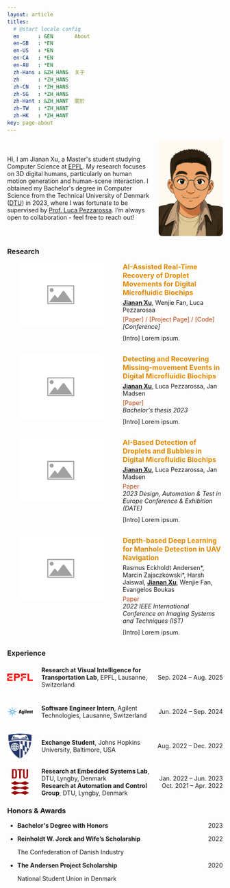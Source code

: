 ```yaml
---
layout: article
titles:
  # @start locale config
  en      : &EN       About
  en-GB   : *EN
  en-US   : *EN
  en-CA   : *EN
  en-AU   : *EN
  zh-Hans : &ZH_HANS  关于
  zh      : *ZH_HANS
  zh-CN   : *ZH_HANS
  zh-SG   : *ZH_HANS
  zh-Hant : &ZH_HANT  關於
  zh-TW   : *ZH_HANT
  zh-HK   : *ZH_HANT
key: page-about
---
```


<div style="display: flex; align-items: center;">
    <div style="flex: 1;">
        <p>
            Hi, I am Jianan Xu, a Master's student studying Computer Science at 
            <a href="https://www.epfl.ch/en/">EPFL</a>. My research focuses on 3D digital humans, particularly on human motion generation and human-scene interaction. I obtained my Bachelor's degree in Computer Science from the Technical University of Denmark (<a href="https://www.dtu.dk/english/">DTU</a>) in 2023, where I was fortunate to be supervised by <a href="https://orbit.dtu.dk/en/persons/luca-pezzarossa">Prof. Luca Pezzarossa</a>. I’m always open to collaboration - feel free to reach out!
        </p>
    </div>
    <div style="margin-left: 20px;">
        <img src="https://raw.githubusercontent.com/JiananAlvin/image_bed/master/202505141644753.jpg" alt="Jianan Xu" style="width: 150px; border-radius: 8px;">
    </div>
</div>




### Research

<div style="display: flex; align-items: flex-start; margin-bottom: 30px; gap: 20px;">
  <!-- Fixed-size image box -->
  <div style="flex: 0 0 auto; width: 250px; height: 150px; display: flex; align-items: center; justify-content: center;">
    <img src="https://raw.githubusercontent.com/JiananAlvin/image_bed/master/202505141905487.png" alt="RGBManip" style="max-width: 100%; max-height: 100%;">
  </div>
  <!-- Right: Text info -->
  <div style="flex: 1;">
    <div style="font-weight: bold; color: #e08900; font-size: 16px;">
      AI-Assisted Real-Time Recovery of Droplet Movements for Digital Microfluidic Biochips
    </div>
    <div style="margin-top: 5px; font-size: 14px;">
      <span style="text-decoration: underline; font-weight: bold;">Jianan Xu</span>, Wenjie Fan, Luca Pezzarossa
    </div>
    <div style="margin-top: 5px; font-size: 14px;">
      <span style="color: #b7410e;"><a href="arxiv-link" style="color: #b7410e; text-decoration: none;">[Paper]</a> / <a href="project-page-link" style="color: #b7410e; text-decoration: none;">[Project Page]</a> / <a href="code-link" style="color: #b7410e; text-decoration: none;">[Code]</a></span><br>
      <em>[Conference]</em> <!-- <span style="color: red; font-weight: bold;">Oral</span> -->
    </div>
    <div style="margin-top: 10px; font-size: 14px;">
      [Intro] Lorem ipsum.
    </div>
  </div>
</div>

<div style="display: flex; align-items: flex-start; margin-bottom: 30px; gap: 20px;">
  <!-- Fixed-size image box -->
  <div style="flex: 0 0 auto; width: 250px; height: 150px; display: flex; align-items: center; justify-content: center;">
    <img src="https://raw.githubusercontent.com/JiananAlvin/image_bed/master/202505141905487.png" alt="RGBManip" style="max-width: 100%; max-height: 100%;">
  </div>
  <!-- Right: Text info -->
  <div style="flex: 1;">
    <div style="font-weight: bold; color: #e08900; font-size: 16px;">
      Detecting and Recovering Missing-movement Events in Digital Microfluidic Biochips
    </div>
    <div style="margin-top: 5px; font-size: 14px;">
      <span style="text-decoration: underline; font-weight: bold;">Jianan Xu</span>, Luca Pezzarossa, Jan Madsen
    </div>
    <div style="margin-top: 5px; font-size: 14px;">
      <span style="color: #b7410e;"><a href="arxiv-link" style="color: #b7410e; text-decoration: none;">[Paper]</a></span><br>
      <em>Bachelor's thesis 2023</em> <!-- <span style="color: red; font-weight: bold;">Oral</span> -->
    </div>
    <div style="margin-top: 10px; font-size: 14px;">
      [Intro] Lorem ipsum.
    </div>
  </div>
</div>

<div style="display: flex; align-items: flex-start; margin-bottom: 30px; gap: 20px;">
  <!-- Fixed-size image box -->
  <div style="flex: 0 0 auto; width: 250px; height: 150px; display: flex; align-items: center; justify-content: center;">
    <img src="https://raw.githubusercontent.com/JiananAlvin/image_bed/master/202505141905487.png" alt="RGBManip" style="max-width: 100%; max-height: 100%;">
  </div>
  <!-- Right: Text info -->
  <div style="flex: 1;">
    <div style="font-weight: bold; color: #e08900; font-size: 16px;">
      AI-Based Detection of Droplets and Bubbles in Digital Microfluidic Biochips
    </div>
    <div style="margin-top: 5px; font-size: 14px;">
      <span style="text-decoration: underline; font-weight: bold;">Jianan Xu</span>, Luca Pezzarossa, Jan Madsen
    </div>
    <div style="margin-top: 5px; font-size: 14px;">
      <span style="color: #b7410e;"><a href="https://ieeexplore.ieee.org/stamp/stamp.jsp?arnumber=10136887" style="color: #b7410e; text-decoration: none;">Paper</a></span><br>
      <em>2023 Design, Automation & Test in Europe Conference & Exhibition (DATE)</em> <!-- <span style="color: red; font-weight: bold;">Oral</span> -->
    </div>
    <div style="margin-top: 10px; font-size: 14px;">
      [Intro] Lorem ipsum.
    </div>
  </div>
</div>

<div style="display: flex; align-items: flex-start; margin-bottom: 30px; gap: 20px;">
  <!-- Fixed-size image box -->
  <div style="flex: 0 0 auto; width: 250px; height: 150px; display: flex; align-items: center; justify-content: center;">
    <img src="https://raw.githubusercontent.com/JiananAlvin/image_bed/master/202505141905487.png" alt="RGBManip" style="max-width: 100%; max-height: 100%;">
  </div>
  <!-- Right: Text info -->
  <div style="flex: 1;">
    <div style="font-weight: bold; color: #e08900; font-size: 16px;">
      Depth-based Deep Learning for Manhole Detection in UAV Navigation
    </div>
    <div style="margin-top: 5px; font-size: 14px;">
      Rasmus Eckholdt Andersen*, Marcin Zajaczkowski*, Harsh Jaiswal, <span style="text-decoration: underline; font-weight: bold;">Jianan Xu</span>, Wenjie Fan, Evangelos Boukas
    </div>
    <div style="margin-top: 5px; font-size: 14px;">
      <span style="color: #b7410e;"><a href="https://drive.google.com/file/d/1B44uVpyxTgEnqo751KiBM18UC4mAaLAf/view" style="color: #b7410e; text-decoration: none;">Paper</a></span><br>
      <em>2022 IEEE International Conference on Imaging Systems and Techniques (IST)</em> <!-- <span style="color: red; font-weight: bold;">Oral</span> -->
    </div>
    <div style="margin-top: 10px; font-size: 14px;">
      [Intro] Lorem ipsum.
    </div>
  </div>
</div>



### Experience

<div style="display: flex; align-items: center; justify-content: space-between; margin-bottom: 20px; width: 100%;">
  <!-- Fixed-size transparent box with centered logo -->
  <div style="flex: 0 0 auto; margin-right: 20px; width: 60px; height: 60px; display: flex; align-items: center; justify-content: center; border-radius: 8px;">
    <img src="https://raw.githubusercontent.com/JiananAlvin/image_bed/master/202505141840137.png" alt="EPFL" style="max-width: 100%; max-height: 100%;">
  </div>
  <!-- Center: Text -->
  <div style="flex: 1;">
    <div><strong>Research at Visual lntelligence for Transportation Lab</strong>, EPFL, Lausanne, Switzerland</div>
  </div>
  <!-- Right: Time -->
  <div style="flex: 0 0 auto; text-align: right; white-space: nowrap;">
    <div>Sep. 2024 – Aug. 2025</div>
  </div>
</div>

<div style="display: flex; align-items: center; justify-content: space-between; margin-bottom: 20px; width: 100%;">
  <!-- Fixed-size transparent box with centered logo -->
  <div style="flex: 0 0 auto; margin-right: 20px; width: 60px; height: 60px; display: flex; align-items: center; justify-content: center; border-radius: 8px;">
    <img src="https://raw.githubusercontent.com/JiananAlvin/image_bed/master/202505141857300.png" alt="Agilent" style="max-width: 100%; max-height: 100%;">
  </div>
  <!-- Center: Text -->
  <div style="flex: 1;">
    <div><strong>Software Engineer Intern</strong>, Agilent Technologies, Lausanne, Switzerland</div>
  </div>
  <!-- Right: Time -->
  <div style="flex: 0 0 auto; text-align: right; white-space: nowrap;">
    <div>Jun. 2024 – Sep. 2024</div>
  </div>
</div>

<div style="display: flex; align-items: center; justify-content: space-between; margin-bottom: 20px; width: 100%;">
  <!-- Fixed-size transparent box with centered logo -->
  <div style="flex: 0 0 auto; margin-right: 20px; width: 60px; height: 60px; display: flex; align-items: center; justify-content: center; border-radius: 8px;">
    <img src="https://raw.githubusercontent.com/JiananAlvin/image_bed/master/202505141832563.PNG" alt="JHU" style="max-width: 100%; max-height: 100%;">
  </div>
  <!-- Center: Text -->
  <div style="flex: 1;">
    <div><strong>Exchange Student</strong>, Johns Hopkins University, Baltimore, USA</div>
  </div>
  <!-- Right: Time -->
  <div style="flex: 0 0 auto; text-align: right; white-space: nowrap;">
    <div>Aug. 2022 – Dec. 2022</div>
  </div>
</div>

<div style="display: flex; align-items: center; justify-content: space-between; margin-bottom: 20px; width: 100%;">
  <!-- Fixed-size transparent box with centered logo -->
  <div style="flex: 0 0 auto; margin-right: 20px; width: 60px; height: 60px; display: flex; align-items: center; justify-content: center; border-radius: 8px;">
    <img src="https://raw.githubusercontent.com/JiananAlvin/image_bed/master/202505141715156.png" alt="DTU" style="max-width: 100%; max-height: 100%;">
  </div>
  <!-- Center: Text -->
  <div style="flex: 1;">
    <div><strong>Research at Embedded Systems Lab</strong>, DTU, Lyngby, Denmark</div>
    <div><strong>Research at Automation and Control Group</strong>, DTU, Lyngby, Denmark</div>
  </div>
  <!-- Right: Time -->
  <div style="flex: 0 0 auto; text-align: right; white-space: nowrap;">
    <div>Jan. 2022 – Jun. 2023</div>
    <div>Oct. 2021 – Apr. 2022</div>
  </div>
</div>



### Honors & Awards

* <p style="text-align:left;"><b>Bachelor's Degree with Honors</b><span style="float:right;">2023</span></p>

* <p style="text-align:left;"><b>Reinholdt W. Jorck and Wife’s Scholarship</b><span style="float:right;">2022</span></p>
  <p>The Confederation of Danish Industry</p>

* <p style="text-align:left;"><b>The Andersen Project Scholarship</b><span style="float:right;">2020</span></p>
  <p>National Student Union in Denmark</p>

